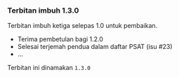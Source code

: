 ---
---

### Terbitan imbuh 1.3.0

Terbitan imbuh ketiga selepas 1.0 untuk pembaikan.

* Terima pembetulan bagi 1.2.0
* Selesai terjemah pendua dalam daftar PSAT (isu #23)
* ...

Terbitan ini dinamakan `1.3.0`
